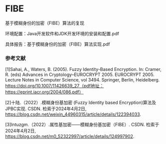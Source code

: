 # FIBE
基于模糊身份的加密（FIBE）算法的复现

环境配置：Java开发软件和JDK开发环境的安装和配置.pdf

具体报告：基于模糊身份的加密（FIBE）算法实现.pdf

### 参考文献

[1]Sahai, A., Waters, B. (2005). Fuzzy Identity-Based Encryption. In: Cramer, R. (eds) Advances in Cryptology–EUROCRYPT 2005. EUROCRYPT 2005. Lecture Notes in Computer Science, vol 3494. Springer, Berlin, Heidelberg. https://doi.org/10.1007/11426639_27（pdf地址：https://eprint.iacr.org/2004/086.pdf）

[2]十陆.（2022）.模糊身份基加密 (Fuzzy Identity based Encryption)算法及JPBC实现. CSDN. 检索于2024年4月2日, https://blog.csdn.net/weixin_44960315/article/details/122394033.

[3]Intuzgm.（2022）.属性基加密——模糊身份基加密（FIBE）. CSDN. 检索于2024年4月2日, https://blog.csdn.net/m0_52322997/article/details/124997902.
